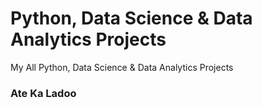 # Python, Data Science & Data Analytics Projects
My All Python, Data Science & Data Analytics Projects 

### Ate Ka Ladoo
